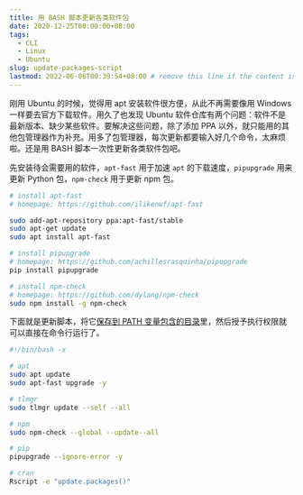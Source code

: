 ```yaml
---
title: 用 BASH 脚本更新各类软件包
date: 2020-12-25T00:00:00+08:00
tags:
  - CLI
  - Linux
  - Ubuntu
slug: update-packages-script
lastmod: 2022-06-06T00:39:54+08:00 # remove this line if the content is actually changed
---
```


刚用 Ubuntu 的时候，觉得用 apt 安装软件很方便，从此不再需要像用 Windows 一样要去官方下载软件。用久了也发现 Ubuntu 软件仓库有两个问题：软件不是最新版本、缺少某些软件。要解决这些问题，除了添加 PPA 以外，就只能用的其他包管理器作为补充。用多了包管理器，每次更新都要输入好几个命令，太麻烦啦。还是用 BASH 脚本一次性更新各类软件包吧。

先安装待会需要用的软件，`apt-fast` 用于加速 `apt` 的下载速度，`pipupgrade` 用来更新 Python 包，`npm-check` 用于更新 npm 包。

```bash
# install apt-fast
# homepage: https://github.com/ilikenwf/apt-fast

sudo add-apt-repository ppa:apt-fast/stable
sudo apt-get update
sudo apt install apt-fast

# install pipupgrade
# homepage: https://github.com/achillesrasquinha/pipupgrade
pip install pipupgrade

# install npm-check
# homepage: https://github.com/dylang/npm-check
sudo npm install -g npm-check
```

下面就是更新脚本，将它[保存到 PATH 变量包含的目录](/zh-cn/post/2020/12/24/put-software-into-path/)里，然后授予执行权限就可以直接在命令行运行了。

```bash
#!/bin/bash -x

# apt
sudo apt update
sudo apt-fast upgrade -y

# tlmgr
sudo tlmgr update --self --all

# npm
sudo npm-check --global --update--all

# pip
pipupgrade --ignore-error -y

# cran
Rscript -e "update.packages()"
```
